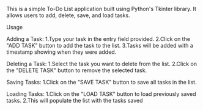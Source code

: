 This is a simple To-Do List application built using Python's Tkinter library. It allows users to add, delete, save, and load tasks.

Usage

Adding a Task:
 1.Type your task in the entry field provided.
 2.Click on the "ADD TASK" button to add the task to the list.
 3.Tasks will be added with a timestamp showing when they were added.
 
Deleting a Task:
 1.Select the task you want to delete from the list.
 2.Click on the "DELETE TASK" button to remove the selected task.

Saving Tasks:
 1.Click on the "SAVE TASK" button to save all tasks in the list.
 
Loading Tasks:
 1.Click on the "LOAD TASK" button to load previously saved tasks.
 2.This will populate the list with the tasks saved 
